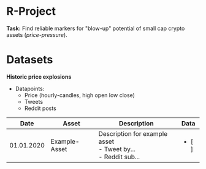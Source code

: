 # R-Project

**Task:** Find reliable markers for "blow-up" potential of small cap crypto assets (_price-pressure_).

# Datasets

**Historic price explosions**
- Datapoints:
  - Price (hourly-candles, high open low close)
  - Tweets
  - Reddit posts

| Date | Asset | Description | Data |
|---|---|---|---|
| 01.01.2020 | Example-Asset | Description for example asset <br> - Tweet by... <br> - Reddit sub... | <ul><li>[ ]</li></ul>